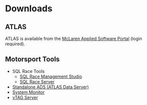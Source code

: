 # Downloads

## ATLAS

ATLAS is available from the [McLaren Applied Software Portal](https://portal.mclarenapplied.com/portal/Downloads/Software#ATLAS%2010) (login required).

## Motorsport Tools

* SQL Race Tools
    * [SQL Race Management Studio](https://portal.mclarenapplied.com/portal/Downloads/Software#SQL%20Race%20Management%20Studio)
    * [SQL Race Server](https://portal.mclarenapplied.com/portal/Downloads/Software#SQL%20Race%20Database)
* [Standalone ADS (ATLAS Data Server)](https://portal.mclarenapplied.com/portal/Downloads/Software.aspx#Standalone%20ADS)
* [System Monitor](https://portal.mclarenapplied.com/portal/Downloads/Software.aspx#System%20Monitor)
* [vTAG Server](https://portal.mclarenapplied.com/portal/Downloads/Software.aspx#vTAG%20Server)
